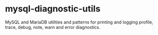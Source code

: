 # mysql-diagnostic-utils
MySQL and MariaDB utilities and patterns for printing and logging profile, trace, debug, note, warn and error diagnostics.
